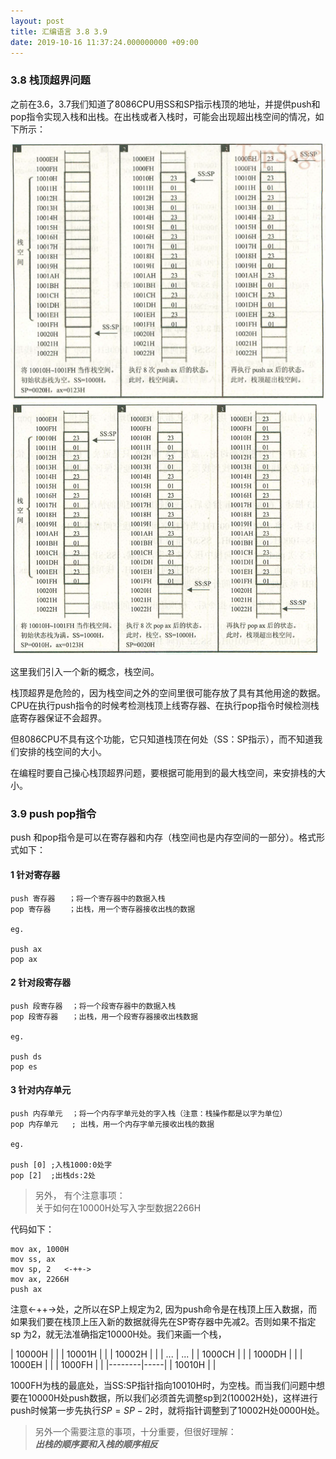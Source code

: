 ```yaml
---
layout: post
title: 汇编语言 3.8 3.9
date: 2019-10-16 11:37:24.000000000 +09:00
---
```

### 3.8 栈顶超界问题

之前在3.6，3.7我们知道了8086CPU用SS和SP指示栈顶的地址，并提供push和pop指令实现入栈和出栈。在出栈或者入栈时，可能会出现超出栈空间的情况，如下所示：

![push超出栈](/assets/201910/2019-10-16_11-42-14.png)
![pop超出栈](/assets/201910/2019-10-16_11-47-52.png)

这里我们引入一个新的概念，栈空间。

栈顶超界是危险的，因为栈空间之外的空间里很可能存放了具有其他用途的数据。CPU在执行push指令的时候考检测栈顶上线寄存器、在执行pop指令时候检测栈底寄存器保证不会超界。

但8086CPU不具有这个功能，它只知道栈顶在何处（SS：SP指示），而不知道我们安排的栈空间的大小。

在编程时要自己操心栈顶超界问题，要根据可能用到的最大栈空间，来安排栈的大小。

### 3.9 push pop指令

push 和pop指令是可以在寄存器和内存（栈空间也是内存空间的一部分）。格式形式如下：

#### 1 针对寄存器

```
push 寄存器   ；将一个寄存器中的数据入栈
pop 寄存器    ；出栈，用一个寄存器接收出栈的数据

eg.

push ax
pop ax
```

#### 2 针对段寄存器

```
push 段寄存器  ；将一个段寄存器中的数据入栈
pop 段寄存器   ；出栈，用一个段寄存器接收出栈数据

eg.

push ds
pop es
```

#### 3 针对内存单元

```
push 内存单元  ；将一个内存字单元处的字入栈（注意：栈操作都是以字为单位）
pop 内存单元   ; 出栈，用一个内存字单元接收出栈的数据

eg.

push [0] ;入栈1000:0处字
pop [2]  ;出栈ds:2处
```

> 另外， 有个注意事项：<br>
关于如何在10000H处写入字型数据2266H

代码如下：

```
mov ax, 1000H
mov ss, ax
mov sp, 2   <-++->
mov ax, 2266H
push ax
```
注意<-++->处，之所以在SP上规定为2, 因为push命令是在栈顶上压入数据，而如果我们要在栈顶上压入新的数据就得先在SP寄存器中先减2。否则如果不指定sp 为2，就无法准确指定10000H处。我们来画一个栈，

| 10000H |     |
| 10001H |     |
| 10002H |     |
| ...    | ... |
| 1000CH |     |
| 1000DH |     |
| 1000EH |     |
| 1000FH |     |
|--------|-----|
| 10010H |     |

1000FH为栈的最底处，当SS:SP指针指向10010H时，为空栈。而当我们问题中想要在10000H处push数据，所以我们必须首先调整sp到2(10002H处)，这样进行push时候第一步先执行$SP=SP-2$时，就将指针调整到了10002H处0000H处。

> 另外一个需要注意的事项，十分重要，但很好理解：<br>
***出栈的顺序要和入栈的顺序相反***

